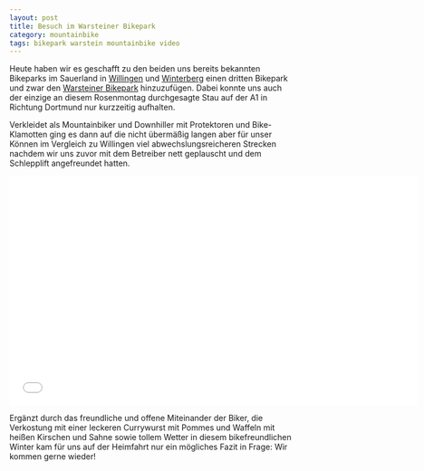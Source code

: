 ```yaml
---
layout: post
title: Besuch im Warsteiner Bikepark
category: mountainbike
tags: bikepark warstein mountainbike video
---
```


Heute haben wir es geschafft zu den beiden uns bereits bekannten Bikeparks im Sauerland in [Willingen](http://www.biken-willingen.de/) und [Winterberg](http://www.bikepark-winterberg.de/) einen dritten Bikepark und zwar den [Warsteiner Bikepark](http://www.warsteiner-bikepark.de/) hinzuzufügen. Dabei konnte uns auch der einzige an diesem Rosenmontag durchgesagte Stau auf der A1 in Richtung Dortmund nur kurzzeitig aufhalten.

Verkleidet als Mountainbiker und Downhiller mit Protektoren und Bike-Klamotten ging es dann auf die nicht übermäßig langen aber für unser Können im Vergleich zu Willingen viel abwechslungsreicheren Strecken nachdem wir uns zuvor mit dem Betreiber nett geplauscht und dem Schlepplift angefreundet hatten.

<div class="elastic-iframe"><iframe src="//player.vimeo.com/video/88095094?portrait=0&amp;color=f2b33d" width="720" height="405" frameborder="0" webkitallowfullscreen mozallowfullscreen allowfullscreen></iframe></div>

Ergänzt durch das freundliche und offene Miteinander der Biker, die Verkostung mit einer leckeren Currywurst mit Pommes und Waffeln mit heißen Kirschen und Sahne sowie tollem Wetter in diesem bikefreundlichen Winter kam für uns auf der Heimfahrt nur ein mögliches Fazit in Frage: Wir kommen gerne wieder!
